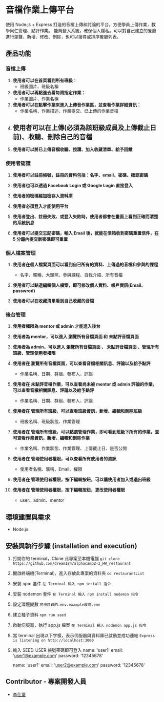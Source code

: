 # 音檔作業上傳平台
使用 Node.js + Express 打造的音檔上傳和討論的平台，方便學員上傳作業，教學同仁管理、點評作業。
能夠登入系統，確保個人隱私。可以對自己建立的餐廳進行瀏覽、新增、修改、刪除，也可以搜尋或排序餐廳列表。

## 產品功能
### 音檔上傳
1. **使用者可以在首頁看到所有班級：**
    - 班級圖片、班級名稱
2. **使用者可以再點進去看每周指定作業：**
    - 作業圖片、作業名稱
3. **使用者可以在點擊作業來進入上傳音作業區，並查看作業詳細資訊：**
    - 作業名稱、作業描述、作業提交、已上傳的作業音檔
4. **使用者可以在上傳(必須為該班級成員及上傳截止日前)、收聽、刪除自己的音檔**
    - 
5. **使用者可以將已上傳音檔收聽、按讚、加入收藏清單、給予回饋**

### 使用者認證
1. **使用者可以註冊帳號，註冊的資料包括：名字、email、密碼、確認密碼**

2. **使用者也可以透過 Facebook Login 或 Google Login 直接登入**

3. **使用者的密碼經加密存入資料庫**

4. **使用者必須登入才能使用平台**

5. **使用者登出、註冊失敗、或登入失敗時，使用者都會在畫面上看到正確而清楚的系統訊息**

6. **使用者可以提交忘記密碼，輸入 Email 後，就能在信箱收到密碼重置信件，在 5 分鐘內提交新密碼即可重置**

### 個人檔案管理
1. **使用者在個人檔案頁面可以看到自已所有的資料、上傳過的音檔和參與的課程**
    - 名字、暱稱、大頭照、參與課程、自我介紹、所有音檔
2. **使用者可以點選編輯個人檔案，即可修改個人資料、帳戶資訊(Email、passwrod)**

3. **使用者可以在收藏清單看到自己收藏的音檔**

### 後台管理
1. **使用者權限為 mentor 或 admin 才能進入後台**

2. **使用者為 mentor，可以進入 瀏覽所有音檔頁面 和 未點評音檔頁面**

3. **使用者為 admin，可以進入 瀏覽所有音檔頁面 、 未點評音檔頁面 、管理所有班級、管理使用者權限**

4. **使用者在 瀏覽所有音檔頁面，可以查看音檔相關訊息、評論以及給予點評**
    - 作業名稱、日期、群組、發布人、評論
5. **使用者在 未點評音檔作業，可以查看尚未被 mentor 或 admin 評論的作業，可以查看音檔相關訊息、評論以及給予點評**
    - 作業名稱、日期、群組、發布人、評論
6. **使用者在 管理所有班級，可以查看班級資訊，新增、編輯和刪除班級**
    - 班級名稱、班級狀態、作業管理
7. **使用者在 管理所有班級，可以點選管理作業，即可看到班級下所有的作業，並可查看作業資訊，新增、編輯和刪除作業**
    - 作業名稱、作業狀態、作業管理、上傳截止日、是否公開
8. **使用者在 管理使用者權限，可以查看所有使用者的資訊**
    - 使用者名稱、暱稱、Email、權限
9. **使用者在 管理使用者權限，按下編輯按鈕，可以讓使用者加入或退出班級**

10. **使用者在 管理使用者權限，按下編輯按鈕，更改使用者權限**
    - user、admin、mentor
## 環境建置與需求
*   Node.js

## 安裝與執行步驟 (installation and execution)
1. 打開你的 terminal，Clone 此專案至本機電腦
`git clone https://github.com/dream184/alphacamp2-3_HW_restaurant`
2. 開啟終端機(Terminal)，進入存放此專案的資料夾
`cd restaurantList`
3. 安裝 npm 套件
`在 Terminal 輸入 npm install 指令`
4. 安裝 nodemon 套件
`在 Terminal 輸入 npm install nodemon 指令`
5. 設定環境變數
`將根目錄的.env.example改成.env`
6. 建立種子資料
`npm run seed`
7. 啟動伺服器，執行 app.js 檔案
`在 Terminal 輸入 nodemon app.js 指令`
8. 當 terminal 出現以下字樣，表示伺服器與資料庫已啟動並成功連結
`Express is listening on http://localhost:3000`
9. 輸入 SEED_USER 帳號密碼即可登入
    name: 'user1'
    email: 'user1@example.com'
    password: '12345678'

    name: 'user1'
    email: 'user2@example.com'
    password: '12345678'

## Contributor - 專案開發人員
* [李仕堡](https://github.com/dream184)